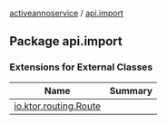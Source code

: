 [activeannoservice](../index.md) / [api.import](./index.md)

## Package api.import

### Extensions for External Classes

| Name | Summary |
|---|---|
| [io.ktor.routing.Route](io.ktor.routing.-route/index.md) |  |
